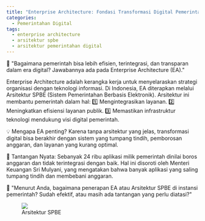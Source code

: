 ```yaml
---
title: "Enterprise Architecture: Fondasi Transformasi Digital Pemerintah"
categories:
  - Pemerintahan Digital
tags:
  - enterprise architecture
  - arsitektur spbe
  - arsitektur pemerintahan digital
---
```


🔎 "Bagaimana pemerintah bisa lebih efisien, terintegrasi, dan transparan dalam era digital? Jawabannya ada pada Enterprise Architecture (EA)."

Enterprise Architecture adalah kerangka kerja untuk menyelaraskan strategi organisasi dengan teknologi informasi. Di Indonesia, EA diterapkan melalui Arsitektur SPBE (Sistem Pemerintahan Berbasis Elektronik). Arsitektur ini membantu pemerintah dalam hal:
1️⃣ Mengintegrasikan layanan.
2️⃣ Meningkatkan efisiensi layanan publik.
3️⃣ Memastikan infrastruktur teknologi mendukung visi digital pemerintah.

💡 Mengapa EA penting?
Karena tanpa arsitektur yang jelas, transformasi digital bisa berakhir dengan sistem yang tumpang tindih, pemborosan anggaran, dan layanan yang kurang optimal. 

📰 Tantangan Nyata:
Sebanyak 24 ribu aplikasi milik pemerintah dinilai boros anggaran dan tidak terintegrasi dengan baik. Hal ini disoroti oleh Menteri Keuangan Sri Mulyani, yang mengatakan bahwa banyak aplikasi yang saling tumpang tindih dan membebani anggaran.

🎯 "Menurut Anda, bagaimana penerapan EA atau Arsitektur SPBE di instansi pemerintah? Sudah efektif, atau masih ada tantangan yang perlu diatasi?"

<figure>
	<img src="https://rizki-y.github.io/assets/images/2025-02-01-enterprise-architecture/ea.jpg">
	<figcaption>Arsitektur SPBE</figcaption>
</figure>

